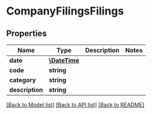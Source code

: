# CompanyFilingsFilings

## Properties
Name | Type | Description | Notes
------------ | ------------- | ------------- | -------------
**date** | [**\DateTime**](\DateTime.md) |  | 
**code** | **string** |  | 
**category** | **string** |  | 
**description** | **string** |  | 

[[Back to Model list]](../README.md#documentation-for-models) [[Back to API list]](../README.md#documentation-for-api-endpoints) [[Back to README]](../README.md)


